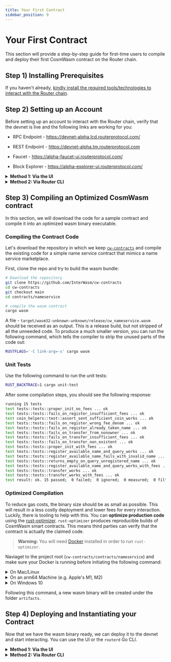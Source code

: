 ```yaml
---
title: Your First Contract
sidebar_position: 9
---
```


# Your First Contract
This section will provide a step-by-step guide for first-time users to compile and deploy their first CosmWasm contract on the Router chain.


## Step 1) Installing Prerequisites
If you haven't already, [kindly install the required tools/technologies to interact with the Router chain](../installing-prerequisites).


## Step 2) Setting up an Account
Before setting up an account to interact with the Router chain, verify that the devnet is live and the following links are working for you:

-   RPC Endpoint - <https://devnet-alpha.lcd.routerprotocol.com/>

-   REST Endpoint - <https://devnet-alpha.tm.routerprotocol.com>

-   Faucet - <https://alpha-faucet-ui.routerprotocol.com/>

-   Block Explorer - <https://alpha-explorer-ui.routerprotocol.com/>

<details>
<summary><b>Method 1: Via the UI</b></summary>

**Step 1)** Go directly to the [Router station](https://alpha-router-station.routerprotocol.com/) and click on **Add account**.

<center><img src={require('./img/setting-up-an-account/step-1.png').default} alt="Step 1" style={{width: 300, marginBottom: 12}}/></center>

**Step 2)** Click on the refresh button on the right-hand side of the **Mnemonic** textbox to generate a new mnemonic.

<center><img src={require('./img/setting-up-an-account/step-2.png').default} alt="Step 2" style={{width: 500, marginBottom: 12}}/></center>


**Step 3)** Click on the **Add** button to create a new account.
<center><img src={require('./img/setting-up-an-account/step-3.png').default} alt="Step 3" style={{width: 500, marginBottom: 12}}/></center>


Following this step, a new account will be created and displayed under the **Accounts** section.
<center><img src={require('./img/setting-up-an-account/check-your-account.png').default} alt="Accounts" style={{width: 300, marginBottom: 12}}/></center>

**Step 4)** Now, you can go to this [faucet](https://alpha-faucet-ui.routerprotocol.com/) to get some devnet tokens on the address generated in the previous step. 
</details>

<details>
<summary><b>Method 2: Via Router CLI</b></summary>

If you are more comfortable with CLI commands and you will be deploying contracts directly using the CLI, this method should be preferred. To set up a wallet, follow these steps:

**Step 1)** Set up a wallet address using the following command:
```bash
routerd keys add wallet
```

**Step 2)** After running this command, you'll be asked for a keyring passphrase. Use `12345678` as the passphrase.

After entering the passphrase, you should be shown the following response:
```bash
- name: wallet
  type: local
  address: router1ssd4ws47d0mz8vat6z4jzg69ezq8y6s6kkk25q
  pubkey: '{"@type":"/routerprotocol.routerchain.crypto.ethsecp256k1.PubKey","key":"A7H6PeN9c+b7NY+/op3TWf44IEsa14vC70U9dFzSSYW6"}'
  mnemonic: ""

**Important** write this mnemonic phrase in a safe place.

It is the only way to recover your account if you ever forget your password.

state maple method glory expire draw eagle motor you kiss legend wild permit tank stumble seminar flag urge whisper edit arrow potato peasant height
```

**Step 3)** Now, you can go to this [faucet](https://alpha-faucet-ui.routerprotocol.com/) to get some devnet tokens on the address generated in the previous step.

**Step 4) [Optional]** Add this account to the [Router station](https://alpha-router-station.routerprotocol.com/) by clicking on "Add account" and entering your mnemonic.
</details>


## Step 3) Compiling an Optimized CosmWasm contract

In this section, we will download the code for a sample contract and compile it into an optimized wasm binary executable.

### Compiling the Contract Code

Let's download the repository in which we keep [`cw-contracts`](https://github.com/deus-labs/cw-contracts) and compile the existing code for a simple name service contract that mimics a name service marketplace.

First, clone the repo and try to build the wasm bundle:
```bash
# Download the repository
git clone https://github.com/InterWasm/cw-contracts
cd cw-contracts
git checkout main
cd contracts/nameservice

# compile the wasm contract
cargo wasm
```

A file - `target/wasm32-unknown-unknown/release/cw_nameservice.wasm` should be received as an output. This is a release build, but not stripped of all the unneeded code. To produce a much smaller version, you can run the following command, which tells the compiler to strip the unused parts of the code out:
```bash
RUSTFLAGS='-C link-arg=-s' cargo wasm
```

### Unit Tests

Use the following command to run the unit tests:
```bash
RUST_BACKTRACE=1 cargo unit-test
```
After some compilation steps, you should see the following response:
```bash
running 15 tests
test tests::tests::proper_init_no_fees ... ok
test tests::tests::fails_on_register_insufficient_fees ... ok
test coin_helpers::test::assert_sent_sufficient_coin_works ... ok
test tests::tests::fails_on_register_wrong_fee_denom ... ok
test tests::tests::fails_on_register_already_taken_name ... ok
test tests::tests::fails_on_transfer_from_nonowner ... ok
test tests::tests::fails_on_transfer_insufficient_fees ... ok
test tests::tests::fails_on_transfer_non_existent ... ok
test tests::tests::proper_init_with_fees ... ok
test tests::tests::register_available_name_and_query_works ... ok
test tests::tests::register_available_name_fails_with_invalid_name ... ok
test tests::tests::returns_empty_on_query_unregistered_name ... ok
test tests::tests::register_available_name_and_query_works_with_fees ... ok
test tests::tests::transfer_works ... ok
test tests::tests::transfer_works_with_fees ... ok
test result: ok. 15 passed;  0 failed;  0 ignored;  0 measured;  0 filtered out;
```

### Optimized Compilation

To reduce gas costs, the binary size should be as small as possible. This will result in a less costly deployment and lower fees for every interaction. Luckily, there is tooling to help with this. You can **optimize production code** using the [rust-optimizer](https://github.com/CosmWasm/rust-optimizer). `rust-optimizer` produces reproducible builds of CosmWasm smart contracts. This means third parties can verify that the contract is actually the claimed code.

> **Warning:** You will need [Docker](https://www.docker.com/) installed in order to run `rust-optimizer`.

Naviaget to the project root (`cw-contracts/contracts/nameservice`) and make sure your Docker is running before initiating the following command:

<details>
<summary>On Mac/Linux</summary>

```bash
docker run --rm -v "$(pwd)":/code \
  --mount type=volume,source="$(basename "$(pwd)")_cache",target=/code/target \
  --mount type=volume,source=registry_cache,target=/usr/local/cargo/registry \
  cosmwasm/workspace-optimizer:0.12.6
```

</details>

<details>
<summary>On an arm64 Machine (e.g. Apple's M1, M2)</summary>

```bash
docker run --rm -v "$(pwd)":/code \
  --mount type=volume,source="$(basename "$(pwd)")_cache",target=/code/target \
  --mount type=volume,source=registry_cache,target=/usr/local/cargo/registry \
  cosmwasm/workspace-optimizer-arm64:0.12.6
```

</details>

<details>
<summary>On Windows 10</summary>

```bash
docker run --rm -v ${pwd}:/code `
  --mount type=volume,source="$("$(Split-Path -Path $pwd -Leaf)")_cache",target=/code/target `
  --mount type=volume,source=registry_cache,target=/usr/local/cargo/registry `
  cosmwasm/rust-optimizer:0.12.6e
```

</details>

Following this command, a new wasm binary will be created under the folder `artifacts`.

## Step 4) Deploying and Instantiating your Contract
Now that we have the wasm binary ready, we can deploy it to the devnet and start interacting. You can use the UI or the `routerd` Go CLI.

<details>
<summary><b>Method 1: Via the UI</b></summary>

### Deploying and Instantiating the Contract
**Step 1)** Go to the [Router station](https://alpha-router-station.routerprotocol.com/) and click on **Add contract**.

<center><img src={require('./img/deploying-a-contract/step-1.png').default} alt="Step 1" style={{width: 300, marginBottom: 12}}/></center>

**Step 2)** Choose the **From file** option and upload your `cw_nameservice.wasm`  file.

<center><img src={require('./img/deploying-a-contract/step-2.png').default} alt="Step 2" style={{width: 500, marginBottom: 12}}/></center>

**Step 3)** Add a label and the following instantiation message:
```bash
{"purchase_price":{"amount":"100","denom":"router"},"transfer_price":{"amount":"999","denom":"router"}}
```

**Step 4)** Click on the **Upload and Instantiate** button.
<center><img src={require('./img/deploying-a-contract/step-4.png').default} alt="Step 4" style={{width: 300, marginBottom: 12}}/></center>

> **Warning:** Please do not cancel/refresh while the contract gets deployed and instantiated. 

---
### Instantiating an Already Deployed Contract
**Step 1)** Go to the [Router station](https://alpha-router-station.routerprotocol.com/) and click on **Add contract**.

**Step 2)** Choose the **From code** option and add your contract Code Id.
<center><img src={require('./img/instantiating-a-contract/step-2.png').default} alt="Step 2" style={{width: 500, marginBottom: 12}}/></center>

**Step 3)** Add a label and your instantiation message and click on the **Instantiate** button.
<center><img src={require('./img/instantiating-a-contract/step-3.png').default} alt="Step 3" style={{width: 300, marginBottom: 12}}/></center>

Following this step, your newly instantiated contract will be visible under the **Contracts** section.
<center><img src={require('./img/instantiating-a-contract/checking-the-contract.png').default} alt="Checking the contract" style={{width: 300, marginBottom: 12}}/></center>


</details>



<details>
<summary><b>Method 2: Via Router CLI</b></summary>

### Part 1 - Deploying the Contract

**Step 1)** Store the bytecode on the Router chain and acquire the Code Id. The Code Id will later be used to create an instance of the cw_namespace contract.

```bash
RES=$(routerd tx wasm store cw_nameservice.wasm --from wallet --node https://devnet-alpha.tm.routerprotocol.com:443 --chain-id router-1 --gas-prices 225000router --gas auto --gas-adjustment 1.3 -y --output json -b block)
# The response contains the Code Id of the uploaded wasm binary.
echo  $RES
```

**Step 2)** Check the list of contracts instantiated using the Code Id above.

```bash
routerd query wasm list-contract-by-code <your-code-id> --node https://devnet-alpha.tm.routerprotocol.com:443 --output json
```

The response should be an empty list, as we have not instantiated any contract yet:
```bash
{"contracts":[],"pagination":{"next_key":null,"total":"0"}}
```

**Step 3)** Before we instantiate a contract with the Code Id and interact with it, let us check if the code stored on the blockchain is indeed the cw_namespace.wasm binary we uploaded.
```bash
# Download the wasm binary from the chain and compare it to the original one
routerd query wasm code <your-code-id> --node https://devnet-alpha.tm.routerprotocol.com:443 download.wasm
# The two binaries should be identical (first change directory to go the to the folder which has the cw_nameservice.wasm file, then run the following command)
diff cw_nameservice.wasm download.wasm
```

---

### Part 2 - Instantiating the Contract

**Step 1)** Prepare the instantiation message

```bash
INIT='{"purchase_price":{"amount":"100","denom":"router"},"transfer_price":{"amount":"999","denom":"router"}}'
```

**Step 2)** Instantiate the contract
```bash
NODE=(--node https://devnet-alpha.tm.routerprotocol.com:443)
TXFLAG=($NODE --chain-id router-1 --gas-prices 225000router --gas auto --gas-adjustment 1.3)
routerd tx wasm instantiate <your-code-id>  "$INIT" --from wallet --label "name service"  $TXFLAG -y --no-admin
```
**Step 3)** After running the aforementioned command, you'll be asked for a keyring passphrase. Use `12345678` as the passphrase.

Upon instantiation, the `cw_nameservice` contract will store the instantiation message data in the contract's storage with the storage key **config**.

</details>
